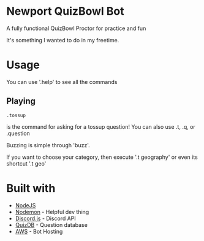 # Newport QuizBowl Bot

A fully functional QuizBowl Proctor for practice and fun

It's something I wanted to do in my freetime. 

# Usage

You can use '.help' to see all the commands

## Playing
```
.tossup
```

is the command for asking for a tossup question! You can also use .t, .q, or .question

Buzzing is simple through 'buzz'. 

If you want to choose your category, then execute '.t geography' or even its shortcut '.t geo'

# Built with

* [NodeJS]
* [Nodemon] - Helpful dev thing
* [Discord.js] - Discord API
* [QuizDB] - Question database
* [AWS] - Bot Hosting


[NodeJS]: <https://nodejs.org/en/>
[Nodemon]: <https://nodemon.io/>
[Discord.js]: <https://discord.js.org/#/>
[QuizDB]: <https://www.quizdb.org/>
[AWS]: <https://aws.amazon.com/>
